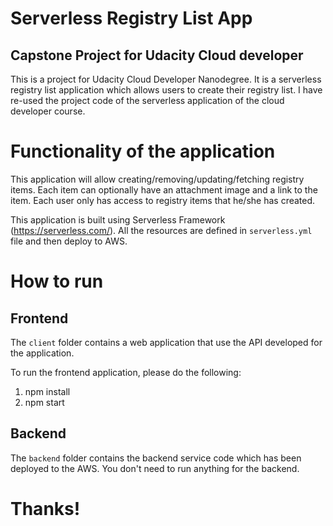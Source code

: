 # Serverless Registry List App
## Capstone Project for Udacity Cloud developer

This is a project for Udacity Cloud Developer Nanodegree. It is a serverless  registry list application which allows users to create their registry list. I have re-used the project code of the serverless application of the cloud developer course.

# Functionality of the application

This application will allow creating/removing/updating/fetching registry items. Each item can optionally have an attachment image and a link to the item. Each user only has access to registry items that he/she has created.

This application is built using Serverless Framework (https://serverless.com/). All the resources are defined in `serverless.yml` file and then deploy to AWS.

# How to run
## Frontend

The `client` folder contains a web application that use the API developed for the application.

To run the frontend application, please do the following:
1. npm install
2. npm start

## Backend

The `backend` folder contains the backend service code which has been deployed to the AWS.
You don't need to run anything for the backend. 

# Thanks!
